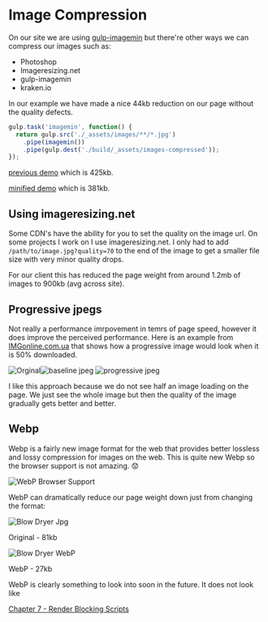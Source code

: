 # Image Compression
On our site we are using [gulp-imagemin](https://www.npmjs.com/package/gulp-imagemin) but there're other ways we can compress our images such as:

- Photoshop
- Imageresizing.net
- gulp-imagemin
- kraken.io

In our example we have made a nice 44kb reduction on our page without the quality defects.

```js
gulp.task('imagemin', function() {
  return gulp.src('./_assets/images/**/*.jpg')
    .pipe(imagemin())
    .pipe(gulp.dest('./build/_assets/images-compressed'));
});
```

[previous demo](http://performance-kit.surge.sh/04/after.html) which is 425kb.

[minified demo](http://performance-kit.surge.sh/05/after.html) which is 381kb.

## Using imageresizing.net

Some CDN's have the ability for you to set the quality on the image url. On some projects I work on I use imageresizing.net. I only had to add `/path/to/image.jpg?quality=70` to the end of the image to get a smaller file size with very minor quality drops.

For our client this has reduced the page weight from around 1.2mb of images to 900kb (avg across site).

## Progressive jpegs
Not really a performance imrpovement in temrs of page speed, however it does improve the perceived performance. Here is an example from [IMGonline.com.ua](https://www.imgonline.com.ua/eng/make-jpeg-progressive-without-compression.php) that shows how a progressive image would look when it is 50% downloaded.

![Orginal](https://www.imgonline.com.ua/examples/original-2.jpg)![baseline jpeg](https://www.imgonline.com.ua/examples/progressive-no.jpg) ![progressive jpeg](https://www.imgonline.com.ua/examples/progressive-yes.jpg)

I like this approach because we do not see half an image loading on the page. We just see the whole image but then the quality of the image gradually gets better and better.

## Webp
Webp is a fairly new image format for the web that provides better lossless and lossy compression for images on the web. This is quite new Webp so the browser support is not amazing. :worried:

![WebP Browser Support](https://raw.githubusercontent.com/code-mattclaffey/performance-kit/master/06-image-compression/screenshots/webp-browser-support.png)


WebP can dramatically reduce our page weight down just from changing the format:

![Blow Dryer Jpg](https://raw.githubusercontent.com/code-mattclaffey/performance-kit/master/_assets/images/blow-dryer.jpg)

Original - 81kb

![Blow Dryer WebP](https://raw.githubusercontent.com/code-mattclaffey/performance-kit/master/_assets/images/blow-dryer.webp)

WebP - 27kb

WebP is clearly something to look into soon in the future. It does not look like

[Chapter 7 - Render Blocking Scripts](https://github.com/code-mattclaffey/performance-kit/tree/master/07-render-blocking-scripts/readme.md)
